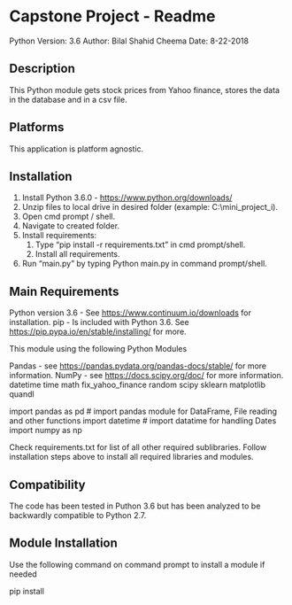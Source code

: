 Capstone Project - Readme
==================
Python Version: 3.6
Author: Bilal Shahid Cheema
Date: 8-22-2018


Description
----------------
This Python module gets stock prices from Yahoo finance, stores the data in the database and in a csv file.


Platforms
----------------
This application is platform agnostic.


Installation
--------------
1. Install Python 3.6.0 - https://www.python.org/downloads/ 
2. Unzip files to local drive in desired folder (example: C:\mini_project_i). 
3. Open cmd prompt / shell.
4. Navigate to created folder.
5. Install requirements:
   1. Type “pip install -r requirements.txt” in cmd prompt/shell.
   2. Install all requirements.
1. Run “main.py” by typing Python main.py in command prompt/shell.


Main Requirements
---------------------------
Python version 3.6 - See https://www.continuum.io/downloads for installation.
pip - Is included with Python 3.6. See https://pip.pypa.io/en/stable/installing/ for more. 


This module using the following Python Modules

Pandas - see https://pandas.pydata.org/pandas-docs/stable/ for more information.
NumPy - see https://docs.scipy.org/doc/ for more information.
datetime
time
math
fix_yahoo_finance
random
scipy
sklearn
matplotlib
quandl


import pandas as pd  # import pandas module for DataFrame, File reading and other functions
import datetime # import datatime for handling Dates
import numpy as np

Check requirements.txt for list of all other required sublibraries. Follow installation steps 
above to install all required libraries and modules.


Compatibility
-------------
The code has been tested in Puthon 3.6 but has been analyzed to be backwardly compatible to Python 2.7.


Module Installation
--------------------

Use the following command on command prompt to install a module if needed

pip install <modulename>
